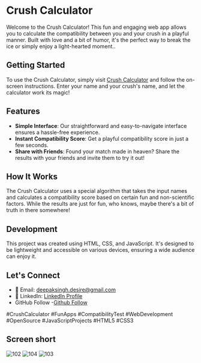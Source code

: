 
# Crush Calculator

Welcome to the Crush Calculator! This fun and engaging web app allows you to calculate the compatibility between you and your crush in a playful manner. Built with love and a bit of humor, it's the perfect way to break the ice or simply enjoy a light-hearted moment..

## Getting Started

To use the Crush Calculator, simply visit [Crush Calculator](https://codster15.github.io/Crush-Calculator/) and follow the on-screen instructions. Enter your name and your crush's name, and let the calculator work its magic!

## Features

- **Simple Interface**: Our straightforward and easy-to-navigate interface ensures a hassle-free experience.
- **Instant Compatibility Score**: Get a playful compatibility score in just a few seconds.
- **Share with Friends**: Found your match made in heaven? Share the results with your friends and invite them to try it out!

## How It Works

The Crush Calculator uses a special algorithm that takes the input names and calculates a compatibility score based on certain fun and non-scientific factors. While the results are just for fun, who knows, maybe there's a bit of truth in there somewhere!

## Development

This project was created using HTML, CSS, and JavaScript. It's designed to be lightweight and accessible on various devices, ensuring a wide audience can enjoy it.

## Let's Connect

- 📧 Email: deepaksingh.desire@gmail.com
- 💼 LinkedIn: [ LinkedIn Profile](https://www.linkedin.com/in/codster-dev-9638b1205/)
- GitHub Follow -[Github Follow](https://github.com/codster15)

#CrushCalculator #FunApps #CompatibilityTest #WebDevelopment #OpenSource #JavaScriptProjects #HTML5 #CSS3



## Screen short
![102](https://github.com/codster15/Crush-Calculator/assets/127374043/c3be9f00-05b9-4a4d-acac-135d3b6f57b7)
![104](https://github.com/codster15/Crush-Calculator/assets/127374043/f189704c-e85a-4073-bef9-5d01678d10bc)
![103](https://github.com/codster15/Crush-Calculator/assets/127374043/c7f89530-9118-470f-bf02-08de2a0693ff)

